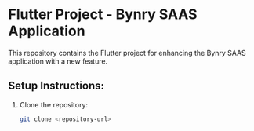 # Flutter Project - Bynry SAAS Application

This repository contains the Flutter project for enhancing the Bynry SAAS application with a new feature.

## Setup Instructions:

1. Clone the repository:

   ```bash
   git clone <repository-url>
